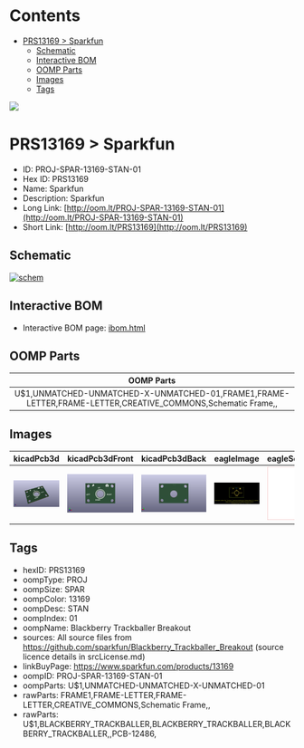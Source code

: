 



Contents
========

* [PRS13169 > Sparkfun](#prs13169--sparkfun)
	* [Schematic](#schematic)
	* [Interactive BOM](#interactive-bom)
	* [OOMP Parts](#oomp-parts)
	* [Images](#images)
	* [Tags](#tags)
  
![][im]
# PRS13169 > Sparkfun

- ID: PROJ-SPAR-13169-STAN-01
- Hex ID: PRS13169
- Name: Sparkfun
- Description: Sparkfun
- Long Link: [http://oom.lt/PROJ-SPAR-13169-STAN-01](http://oom.lt/PROJ-SPAR-13169-STAN-01)
- Short Link: [http://oom.lt/PRS13169](http://oom.lt/PRS13169)

## Schematic
  
[![schem](eagleSchemImage.png)](eagleSchemImage.png)
## Interactive BOM

- Interactive BOM page: [ibom.html](https://htmlpreview.github.io/?https://github.com/oomlout/oomlout_OOMP_projects/blob/main/PROJ-SPAR-13169-STAN-01/kicad/bom/ibom.html)

## OOMP Parts
  

|OOMP Parts|
| :---: |
|U$1,UNMATCHED-UNMATCHED-X-UNMATCHED-01,FRAME1,FRAME-LETTER,FRAME-LETTER,CREATIVE_COMMONS,Schematic Frame,,|

## Images
  
  

|kicadPcb3d|kicadPcb3dFront|kicadPcb3dBack|eagleImage|eagleSchemImage|
| :---: | :---: | :---: | :---: | :---: |
|[![kicadPcb3d](kicadPcb3d_140.png)](kicadPcb3d.png)|[![kicadPcb3dFront](kicadPcb3dFront_140.png)](kicadPcb3dFront.png)|[![kicadPcb3dBack](kicadPcb3dBack_140.png)](kicadPcb3dBack.png)|[![eagleImage](eagleImage_140.png)](eagleImage.png)|[![eagleSchemImage](eagleSchemImage_140.png)](eagleSchemImage.png)|

## Tags

- hexID: PRS13169
- oompType: PROJ
- oompSize: SPAR
- oompColor: 13169
- oompDesc: STAN
- oompIndex: 01
- oompName: Blackberry Trackballer Breakout
- sources: All source files from https://github.com/sparkfun/Blackberry_Trackballer_Breakout (source licence details in srcLicense.md)
- linkBuyPage: https://www.sparkfun.com/products/13169
- oompID: PROJ-SPAR-13169-STAN-01
- oompParts: U$1,UNMATCHED-UNMATCHED-X-UNMATCHED-01
- rawParts: FRAME1,FRAME-LETTER,FRAME-LETTER,CREATIVE_COMMONS,Schematic Frame,,
- rawParts: U$1,BLACKBERRY_TRACKBALLER,BLACKBERRY_TRACKBALLER,BLACKBERRY_TRACKBALLER,,PCB-12486,



[im]: kicadPcb3d_450.png

